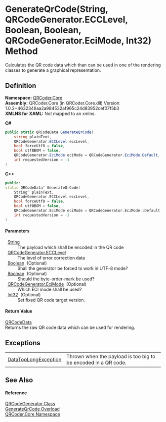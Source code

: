 # GenerateQrCode(String, QRCodeGenerator.ECCLevel, Boolean, Boolean, QRCodeGenerator.EciMode, Int32) Method


Calculates the QR code data which than can be used in one of the rendering classes to generate a graphical representation.



## Definition
**Namespace:** <a href="N_QRCoder_Core.md">QRCoder.Core</a>  
**Assembly:** QRCoder.Core (in QRCoder.Core.dll) Version: 1.0.2+4632349aa2a984532af965c24d83952cef07f5b3  
**XMLNS for XAML:** Not mapped to an xmlns.

**C#**
``` C#
public static QRCodeData GenerateQrCode(
	string plainText,
	QRCodeGenerator.ECCLevel eccLevel,
	bool forceUtf8 = false,
	bool utf8BOM = false,
	QRCodeGenerator.EciMode eciMode = QRCodeGenerator.EciMode.Default,
	int requestedVersion = -1
)
```
**C++**
``` C++
public:
static QRCodeData^ GenerateQrCode(
	String^ plainText, 
	QRCodeGenerator.ECCLevel eccLevel, 
	bool forceUtf8 = false, 
	bool utf8BOM = false, 
	QRCodeGenerator.EciMode eciMode = QRCodeGenerator.EciMode::Default, 
	int requestedVersion = -1
)
```



#### Parameters
<dl><dt>  <a href="https://learn.microsoft.com/dotnet/api/system.string" target="_blank" rel="noopener noreferrer">String</a></dt><dd>The payload which shall be encoded in the QR code</dd><dt>  <a href="T_QRCoder_Core_QRCodeGenerator_ECCLevel.md">QRCodeGenerator.ECCLevel</a></dt><dd>The level of error correction data</dd><dt>  <a href="https://learn.microsoft.com/dotnet/api/system.boolean" target="_blank" rel="noopener noreferrer">Boolean</a>  (Optional)</dt><dd>Shall the generator be forced to work in UTF-8 mode?</dd><dt>  <a href="https://learn.microsoft.com/dotnet/api/system.boolean" target="_blank" rel="noopener noreferrer">Boolean</a>  (Optional)</dt><dd>Should the byte-order-mark be used?</dd><dt>  <a href="T_QRCoder_Core_QRCodeGenerator_EciMode.md">QRCodeGenerator.EciMode</a>  (Optional)</dt><dd>Which ECI mode shall be used?</dd><dt>  <a href="https://learn.microsoft.com/dotnet/api/system.int32" target="_blank" rel="noopener noreferrer">Int32</a>  (Optional)</dt><dd>Set fixed QR code target version.</dd></dl>

#### Return Value
<a href="T_QRCoder_Core_QRCodeData.md">QRCodeData</a>  
Returns the raw QR code data which can be used for rendering.

## Exceptions
<table>
<tr>
<td><a href="T_QRCoder_Core_Exceptions_DataTooLongException.md">DataTooLongException</a></td>
<td>Thrown when the payload is too big to be encoded in a QR code.</td></tr>
</table>

## See Also


#### Reference
<a href="T_QRCoder_Core_QRCodeGenerator.md">QRCodeGenerator Class</a>  
<a href="Overload_QRCoder_Core_QRCodeGenerator_GenerateQrCode.md">GenerateQrCode Overload</a>  
<a href="N_QRCoder_Core.md">QRCoder.Core Namespace</a>  
